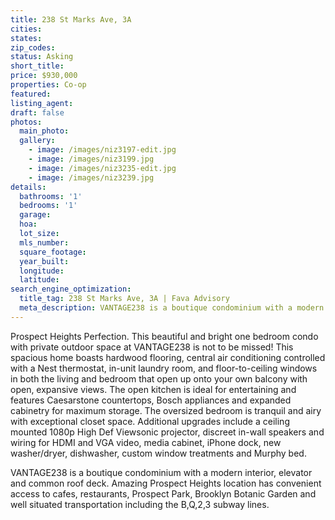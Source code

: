 ```yaml
---
title: 238 St Marks Ave, 3A
cities:
states:
zip_codes:
status: Asking
short_title:
price: $930,000
properties: Co-op
featured:
listing_agent:
draft: false
photos:
  main_photo: 
  gallery:
    - image: /images/niz3197-edit.jpg
    - image: /images/niz3199.jpg
    - image: /images/niz3235-edit.jpg
    - image: /images/niz3239.jpg
details:
  bathrooms: '1'
  bedrooms: '1'
  garage:
  hoa:
  lot_size:
  mls_number:
  square_footage:
  year_built:
  longitude:
  latitude:
search_engine_optimization:
  title_tag: 238 St Marks Ave, 3A | Fava Advisory
  meta_description: VANTAGE238 is a boutique condominium with a modern interior, elevator and common roof deck. Amazing Prospect Heights location has convenient access to cafes, restaurants, Prospect Park
---
```


Prospect Heights Perfection. This beautiful and bright one bedroom condo with private outdoor space at VANTAGE238 is not to be missed! This spacious home boasts hardwood flooring, central air conditioning controlled with a Nest thermostat, in-unit laundry room, and floor-to-ceiling windows in both the living and bedroom that open up onto your own balcony with open, expansive views. The open kitchen is ideal for entertaining and features Caesarstone countertops, Bosch appliances and expanded cabinetry for maximum storage. The oversized bedroom is tranquil and airy with exceptional closet space. Additional upgrades include a ceiling mounted 1080p High Def Viewsonic projector, discreet in-wall speakers and wiring for HDMI and VGA video, media cabinet, iPhone dock, new washer/dryer, dishwasher, custom window treatments and Murphy bed.

VANTAGE238 is a boutique condominium with a modern interior, elevator and common roof deck. Amazing Prospect Heights location has convenient access to cafes, restaurants, Prospect Park, Brooklyn Botanic Garden and well situated transportation including the B,Q,2,3 subway lines.